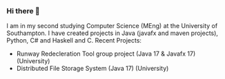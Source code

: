 ### Hi there 👋

I am in my second studying Computer Science (MEng) at the University of Southampton.
I have created projects in Java (javafx and maven projects), Python, C# and Haskell and C.
Recent Projects:
- Runway Redecleration Tool group project (Java 17 & Javafx 17) (University)
- Distributed File Storage System (Java 17) (University)

<!--
**hurstie16s/hurstie16s** is a ✨ _special_ ✨ repository because its `README.md` (this file) appears on your GitHub profile.

Here are some ideas to get you started:

- 🔭 I’m currently working on ...
- 🌱 I’m currently learning C
- 👯 I’m looking to collaborate on ...
- 🤔 I’m looking for help with ...
- 💬 Ask me about ...
- 📫 How to reach me: ...
- 😄 Pronouns: ...
- ⚡ Fun fact: ...
-->

